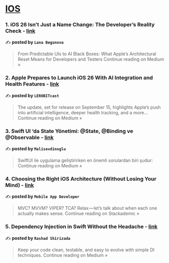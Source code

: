 
<h1><a href=https://medium.com/tag/ios/recommended target="_blank" rel="noopener noreferrer">IOS</a></h1>
<h3>1. iOS 26 Isn’t Just a Name Change: The Developer’s Reality Check - <a href="https://medium.com/@begunova/ios-26-isnt-just-a-name-change-the-developer-s-reality-check-8658aef21a34?source=rss------ios-5" target="_blank" rel="noopener noreferrer">link</a></h3>

✍️ **posted by `Lana Begunova`**

<blockquote>From Predictable UIs to AI Black Boxes: What Apple’s Architectural Reset Means for Developers and Testers
Continue reading on Medium »</blockquote>

<h3>2. Apple Prepares to Launch iOS 26 With AI Integration and Health Features - <a href="https://medium.com/@lerobitcast/apple-prepares-to-launch-ios-26-with-ai-integration-and-health-features-4af5c82f39c5?source=rss------ios-5" target="_blank" rel="noopener noreferrer">link</a></h3>

✍️ **posted by `LEROBITcast`**

<blockquote>The update, set for release on September 15, highlights Apple’s push into artificial intelligence, deeper health tracking, and a more…
Continue reading on Medium »</blockquote>

<h3>3. Swift UI ‘da State Yönetimi: @State, @Binding ve @Observable - <a href="https://medium.com/@malisevdinoglu1828/swift-ui-da-state-y%C3%B6netimi-state-binding-ve-observable-3f8a138f51a1?source=rss------ios-5" target="_blank" rel="noopener noreferrer">link</a></h3>

✍️ **posted by `Malisevdinoglu`**

<blockquote>SwiftUI ile uygulama geliştirirken en önemli sorulardan biri şudur:
Continue reading on Medium »</blockquote>

<h3>4. Choosing the Right iOS Architecture (Without Losing Your Mind) - <a href="https://blog.stackademic.com/choosing-the-right-ios-architecture-without-losing-your-mind-5cbbf5f3c677?source=rss------ios-5" target="_blank" rel="noopener noreferrer">link</a></h3>

✍️ **posted by `Mobile App Developer`**

<blockquote>MVC? MVVM? VIPER? TCA? Relax — let’s talk about when each one actually makes sense.
Continue reading on Stackademic »</blockquote>

<h3>5. Dependency Injection in Swift Without the Headache - <a href="https://medium.com/@rashadsh/dependency-injection-in-swift-without-the-headache-ddc81c7521df?source=rss------ios-5" target="_blank" rel="noopener noreferrer">link</a></h3>

✍️ **posted by `Rashad Shirizada`**

<blockquote>Keep your code clean, testable, and easy to evolve with simple DI techniques.
Continue reading on Medium »</blockquote>

